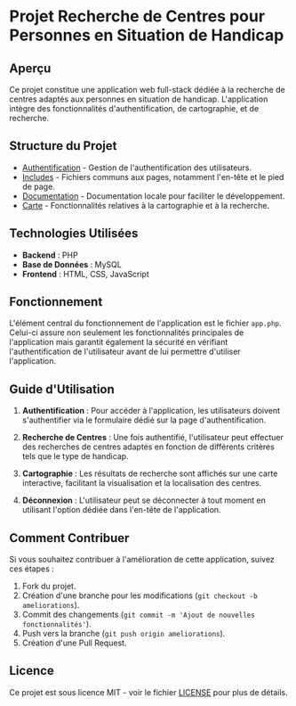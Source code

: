 # Projet Recherche de Centres pour Personnes en Situation de Handicap

## Aperçu
Ce projet constitue une application web full-stack dédiée à la recherche de centres adaptés aux personnes en situation de handicap. L'application intègre des fonctionnalités d'authentification, de cartographie, et de recherche.

## Structure du Projet
- [Authentification](authentification/) - Gestion de l'authentification des utilisateurs.
- [Includes](includes/) - Fichiers communs aux pages, notamment l'en-tête et le pied de page.
- [Documentation](Doc_Php/) - Documentation locale pour faciliter le développement.
- [Carte](carte/) - Fonctionnalités relatives à la cartographie et à la recherche.

## Technologies Utilisées
- **Backend** : PHP
- **Base de Données** : MySQL
- **Frontend** : HTML, CSS, JavaScript

## Fonctionnement
L'élément central du fonctionnement de l'application est le fichier `app.php`. Celui-ci assure non seulement les fonctionnalités principales de l'application mais garantit également la sécurité en vérifiant l'authentification de l'utilisateur avant de lui permettre d'utiliser l'application.

## Guide d'Utilisation
1. **Authentification** : Pour accéder à l'application, les utilisateurs doivent s'authentifier via le formulaire dédié sur la page d'authentification.

2. **Recherche de Centres** : Une fois authentifié, l'utilisateur peut effectuer des recherches de centres adaptés en fonction de différents critères tels que le type de handicap.

3. **Cartographie** : Les résultats de recherche sont affichés sur une carte interactive, facilitant la visualisation et la localisation des centres.

4. **Déconnexion** : L'utilisateur peut se déconnecter à tout moment en utilisant l'option dédiée dans l'en-tête de l'application.

## Comment Contribuer
Si vous souhaitez contribuer à l'amélioration de cette application, suivez ces étapes :
1. Fork du projet.
2. Création d'une branche pour les modifications (`git checkout -b ameliorations`).
3. Commit des changements (`git commit -m 'Ajout de nouvelles fonctionnalités'`).
4. Push vers la branche (`git push origin ameliorations`).
5. Création d'une Pull Request.

## Licence
Ce projet est sous licence MIT - voir le fichier [LICENSE](LICENSE) pour plus de détails.